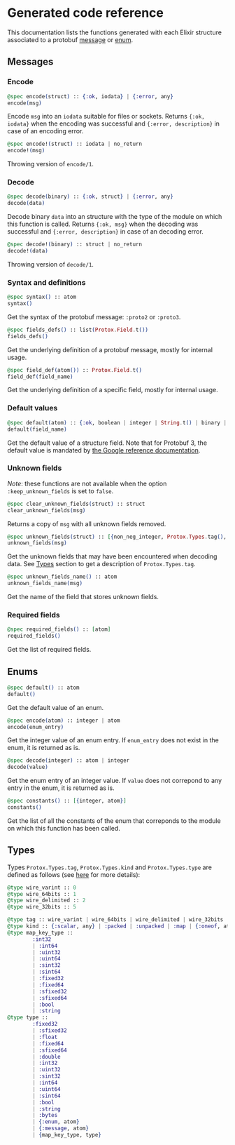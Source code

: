 # Generated code reference

This documentation lists the functions generated with each Elixir structure associated to a protobuf [message](documentation/reference.md#messages) or [enum](documentation/reference.md#enums).

## Messages

### Encode

```elixir
@spec encode(struct) :: {:ok, iodata} | {:error, any}
encode(msg)
```

Encode `msg` into an `iodata` suitable for files or sockets.
Returns `{:ok, iodata}` when the encoding was successful and `{:error, description}` in case of an encoding error.


```elixir
@spec encode!(struct) :: iodata | no_return
encode!(msg)
```

Throwing version of `encode/1`.

### Decode

```elixir
@spec decode(binary) :: {:ok, struct} | {:error, any}
decode(data)
```

Decode binary `data` into an structure with the type of the module on which this function is called.
Returns `{:ok, msg}` when the decoding was successful and `{:error, description}` in case of an decoding error.


```elixir
@spec decode!(binary) :: struct | no_return
decode!(data)
```

Throwing version of `decode/1`.

### Syntax and definitions

```elixir
@spec syntax() :: atom
syntax()
```
Get the syntax of the protobuf message: `:proto2` or `:proto3`.

```elixir
@spec fields_defs() :: list(Protox.Field.t())
fields_defs()
```
Get the underlying definition of a protobuf message, mostly for internal usage.


```elixir
@spec field_def(atom()) :: Protox.Field.t()
field_def(field_name)
```
Get the underlying definition of a specific field, mostly for internal usage.


### Default values

```elixir
@spec default(atom) :: {:ok, boolean | integer | String.t() | binary | float} | {:error, atom}
default(field_name)
```

Get the default value of a structure field. Note that for Protobuf 3, the default value is mandated by [the Google reference documentation](https://developers.google.com/protocol-buffers/docs/proto3#default).

### Unknown fields

_Note_: these functions are not available when the option `:keep_unknown_fields` is set to `false`.

```elixir
@spec clear_unknown_fields(struct) :: struct
clear_unknown_fields(msg)
```
Returns a copy of `msg` with all unknown fields removed.

```elixir
@spec unknown_fields(struct) :: [{non_neg_integer, Protox.Types.tag(), binary}]
unknown_fields(msg)
```
Get the unknown fields that may have been encountered when decoding data.
See [Types](documentation/reference.md#types) section to get a description of `Protox.Types.tag`.

```elixir
@spec unknown_fields_name() :: atom
unknown_fields_name(msg)
```
Get the name of the field that stores unknown fields.

### Required fields

```elixir
@spec required_fields() :: [atom]
required_fields()
```
Get the list of required fields.

## Enums

```elixir
@spec default() :: atom
default()
```
Get the default value of an enum.

```elixir
@spec encode(atom) :: integer | atom
encode(enum_entry)
```
Get the integer value of an enum entry. If `enum_entry` does not exist in the enum, it is returned as is.


```elixir
@spec decode(integer) :: atom | integer
decode(value)
```
Get the enum entry of an integer value. If `value` does not correpond to any entry in the enum, it is returned as is.

```elixir
@spec constants() :: [{integer, atom}]
constants()
```
Get the list of all the constants of the enum that correponds to the module on which this function has been called.

## Types

Types `Protox.Types.tag`, `Protox.Types.kind` and `Protox.Types.type` are defined as follows
(see [here](https://developers.google.com/protocol-buffers/docs/encoding#structure) for more details):

```elixir
@type wire_varint :: 0
@type wire_64bits :: 1
@type wire_delimited :: 2
@type wire_32bits :: 5

@type tag :: wire_varint | wire_64bits | wire_delimited | wire_32bits
@type kind :: {:scalar, any} | :packed | :unpacked | :map | {:oneof, atom}
@type map_key_type ::
        :int32
        | :int64
        | :uint32
        | :uint64
        | :sint32
        | :sint64
        | :fixed32
        | :fixed64
        | :sfixed32
        | :sfixed64
        | :bool
        | :string
@type type ::
        :fixed32
        | :sfixed32
        | :float
        | :fixed64
        | :sfixed64
        | :double
        | :int32
        | :uint32
        | :sint32
        | :int64
        | :uint64
        | :sint64
        | :bool
        | :string
        | :bytes
        | {:enum, atom}
        | {:message, atom}
        | {map_key_type, type}

```
